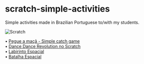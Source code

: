 # scratch-simple-activities
Simple activities made in Brazilian Portuguese to/with my students.

![Scratch](https://juniortech.org/wp-content/uploads/2020/09/Scratch-cat-logo-300x300px.png) 


• [Pegue a maçã - Simple catch game](https://scratch.mit.edu/projects/1138353670/)<br>
• [Dance Dance Revolution no Scratch](https://scratch.mit.edu/projects/1193029139/)<br>
• [Labirinto Espacial](https://scratch.mit.edu/projects/1193080018/)<br>
• [Batalha Espacial](https://scratch.mit.edu/projects/1193084634/)<br>
